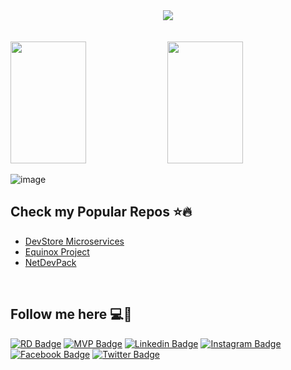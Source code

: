 <div align="center">
<img src="https://github.com/EduardoPires/eduardopires/assets/5068797/b4396892-7537-4dd5-9b43-35d9d7b81be2" />
</div>
<br /> <br /> 
<div>    
  <img width="49%" height="195px" src="https://awesome-github-stats.azurewebsites.net/user-stats/eduardopires?cardType=level&theme=calm&preferLogin=false&Background=FFFFFF00&Text=14B2EE&Title=55A48C&Border=DDDDDD00&Ring=55A48C" /> 
  <img width="49%" height="195px" src="https://github-readme-stats.vercel.app/api/top-langs/?username=eduardopires&layout=compact&title_color=55A48C&text_color=fff&bg_color=0d1117&border_color=fff0" />  
</div>

![image](https://github.com/EduardoPires/eduardopires/assets/5068797/a24a42fc-96cf-443a-b107-467faa8048e4)

## Check my Popular Repos ⭐🔥 
- [DevStore Microservices](https://github.com/desenvolvedor-io/dev-store)
- [Equinox Project](https://github.com/EduardoPires/EquinoxProject)
- [NetDevPack](https://github.com/NetDevPack)

<br />

## Follow me here 💻🚀
[![RD Badge](https://img.shields.io/badge/-RD%20Profile-green?style=flat-square&logo=Microsoft&logoColor=white&color=019884&link=https://rd.microsoft.com/en-us/eduardo-pires)](https://rd.microsoft.com/en-us/eduardo-pires)
[![MVP Badge](https://img.shields.io/badge/-MVP%20Profile-blue?style=flat-square&logo=Microsoft&logoColor=white&link=https://mvp.microsoft.com/en-us/PublicProfile/5000577)](https://mvp.microsoft.com/en-us/PublicProfile/5000577)
[![Linkedin Badge](https://img.shields.io/badge/-LinkedIn-blue?style=flat-square&logo=Linkedin&logoColor=white&link=https://www.linkedin.com/in/pireseduardo/)](https://www.linkedin.com/in/pireseduardo/)
[![Instagram Badge](https://img.shields.io/badge/-Instagram-C13584?style=flat-square&labelColor=C13584&logo=instagram&logoColor=white&link=https://www.instagram.com/eduardopiresbr/)](https://www.instagram.com/eduardopiresbr/)
[![Facebook Badge](https://img.shields.io/badge/-Facebook-blue?style=flat-square&labelColor=blue&logo=facebook&logoColor=white&link=https://www.facebook.com/eduardopiresbr/)](https://www.facebook.com/eduardopiresbr/)
[![Twitter Badge](https://img.shields.io/badge/-Twitter-blue?style=flat-square&labelColor=blue&logo=twitter&logoColor=white&link=https://twitter.com/eduardopiresbr)](https://twitter.com/eduardopiresbr)
